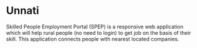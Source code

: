 # Unnati
Skilled People Employment Portal (SPEP) is a responsive web application which will help rural people (no need to login) to get job on the basis of their skill. This application connects people with nearest located companies.
